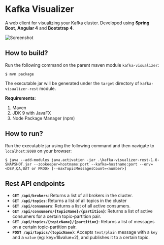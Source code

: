 # Kafka Visualizer
A web client for visualizing your Kafka cluster. Developed using **Spring Boot**, **Angular 4** and **Bootstrap 4**.

![Screenshot](https://github.com/enthusiast94/kafka-visualizer/blob/master/screenshot_1.png)

## How to build?
Run the following command on the parent maven module `kafka-visualizer`:

`$ mvn package`

The executable jar will be generated under the `target` directory of `kafka-visualizer-rest` module.

**Requirements:** 
1. Maven
2. JDK 9 with JavaFX
3. Node Package Manager (npm)

## How to run?
Run the executable jar using the following command and then navigate to `localhost:8080` on your browser:

`$ java --add-modules java.activation -jar .\kafka-visualizer-rest-1.0-SNAPSHOT.jar --zookeeper=hostname:port --kafka=hostname:port --env=<DEV,QA,UAT or PROD> [--maxTopicMessagesCount=<number>]`

## Rest API endpoints
- **`GET /api/brokers`**: Returns a list of all brokers in the cluster.
- **`GET /api/topics`**: Returns a list of all topics in the cluster
- **`GET /api/consumers`**: Returns a list of all active consumers.
- **`GET /api/consumers/{topicName}/{partition}`**: Returns a list of active consumers for a certain topic-partition pair.
- **`GET /api/topics/{topicName}/{partition}`**: Returns a list of messages on a certain topic-partition pair.
- **`POST /api/topics/{topicName}`**: Accepts `text/plain` message with a `key` and a `value` (eg: key=1&value=2), and publishes it to a certain topic. 

